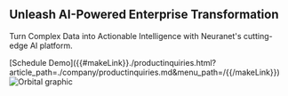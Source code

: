 <div class="neuranet" markdown="1">
<section class="hero" markdown="1">
<div class="hero-container" markdown="1">
<div class="hero-content" markdown="1">
<h1>Unleash AI-Powered Enterprise Transformation</h1>
<p>Turn Complex Data into Actionable Intelligence with Neuranet's cutting-edge AI platform.</p>
<div class="hero-buttons" markdown="1">
<div class="btn" markdown="1">
[Schedule Demo]({{#makeLink}}./productinquiries.html?article_path=./company/productinquiries.md&menu_path=/{{/makeLink}})
</div>
</div>
</div>
</div>
<div class="orbital-graphic">
<img src="./articles/products/neuranet.md/header.md/header.en.svg" alt="Orbital graphic">
</div>
</section>
</div>
